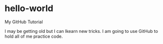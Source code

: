 # hello-world
My GitHub Tutorial

I may be getting old but I can lkearn new tricks.
I am going to use GitHub to hold all of me practice code.
